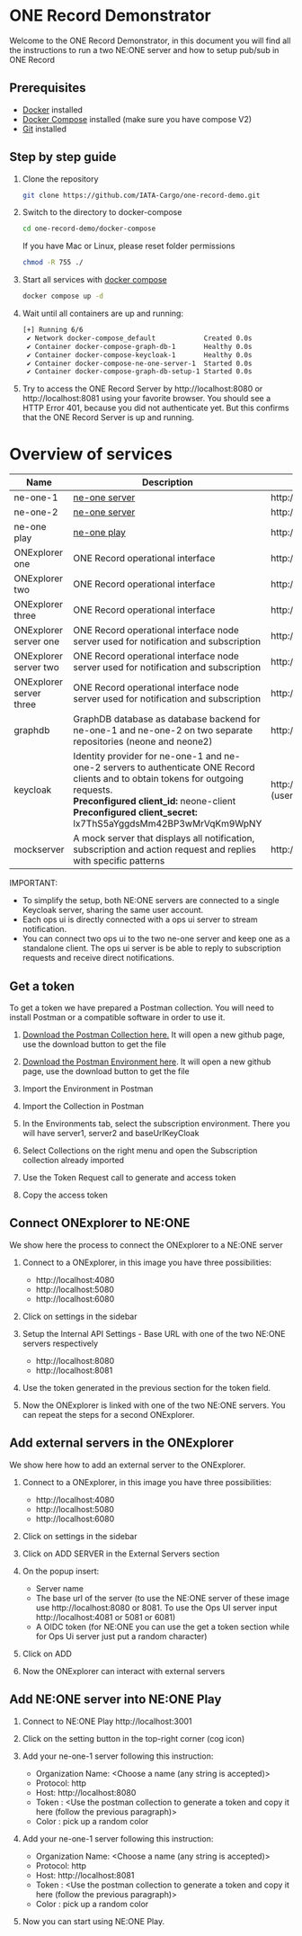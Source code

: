 # ONE Record Demonstrator

Welcome to the ONE Record Demonstrator, in this document you will find all the instructions to run a two NE:ONE server and how to setup pub/sub in ONE Record

## Prerequisites

- [Docker](https://docs.docker.com/get-docker/) installed
- [Docker Compose](https://docs.docker.com/compose/install/) installed (make sure you have compose V2)
- [Git](https://git-scm.com/downloads) installed

## Step by step guide

1) Clone the repository
   ```bash
   git clone https://github.com/IATA-Cargo/one-record-demo.git
   ```
2) Switch to the directory to docker-compose
   ```bash
   cd one-record-demo/docker-compose
   ```
   If you have Mac or Linux, please reset folder permissions 
   ```bash
   chmod -R 755 ./
   ```
4) Start all services with [docker compose](https://docs.docker.com/compose/)
   ```bash
   docker compose up -d
   ```
5) Wait until all containers are up and running:
   ```bash
   [+] Running 6/6
    ✔ Network docker-compose_default            Created 0.0s 
    ✔ Container docker-compose-graph-db-1       Healthy 0.0s 
    ✔ Container docker-compose-keycloak-1       Healthy 0.0s 
    ✔ Container docker-compose-ne-one-server-1  Started 0.0s 
    ✔ Container docker-compose-graph-db-setup-1 Started 0.0s
   ```
6) Try to access the ONE Record Server by  http://localhost:8080 or http://localhost:8081 using your favorite browser. 
   You should see a HTTP Error 401, because you did not authenticate yet. But this confirms that the ONE Record Server is up and running.

# Overview of services

| Name | Description | Base URL / Admin UI |
|-|-|-|
| ne-one-1 | [ne-one server](https://git.openlogisticsfoundation.org/wg-digitalaircargo/ne-one) | http://localhost:8080 |
| ne-one-2 | [ne-one server](https://git.openlogisticsfoundation.org/wg-digitalaircargo/ne-one) | http://localhost:8081 |
| ne-one play | [ne-one play](https://github.com/aloccid-iata/neoneplay) | http://localhost:3001 |
| ONExplorer one| ONE Record operational interface | http://localhost:4080 |
| ONExplorer two| ONE Record operational interface | http://localhost:5080 |
| ONExplorer three| ONE Record operational interface | http://localhost:6080 |
| ONExplorer server one| ONE Record operational interface node server used for notification and subscription| http://localhost:4081 |
| ONExplorer server two| ONE Record operational interface node server used for notification and subscription| http://localhost:5081 |
| ONExplorer server three| ONE Record operational interface node server used for notification and subscription| http://localhost:6081 |
| graphdb | GraphDB database as database backend for ne-one-1 and ne-one-2 on two separate repositories (neone and neone2) | http://localhost:7200 |
| keycloak | Identity provider for ne-one-1 and ne-one-2 servers to authenticate ONE Record clients and to obtain tokens for outgoing requests. <br/> **Preconfigured client_id:** neone-client<br/> **Preconfigured client_secret:** lx7ThS5aYggdsMm42BP3wMrVqKm9WpNY  | http://localhost:8989 <br/> (username/password: admin/admin)|
| mockserver | A mock server that displays all notification, subscription and action request and replies with specific patterns | http://localhost:1080/mockserver/dashboard |
IMPORTANT: 
- To simplify the setup, both NE:ONE servers are connected to a single Keycloak server, sharing the same user account.
- Each ops ui is directly connected with a ops ui server to stream notification.
- You can connect two ops ui to the two ne-one server and keep one as a standalone client. The ops ui server is be able to reply to subscription requests and receive direct notifications.


## Get a token

To get a token we have prepared a Postman collection. You will need to install Postman or a compatible software in order to use it.

1. [Download the Postman Collection here.](./assets/postman/Subscription.postman_collection.json) It will open a new github page, use the download button to get the file

2. [Download the Postman Environment here](./assets/postman/SubscriptionEnvironment.postman_environment.json). It will open a new github page, use the download button to get the file

3. Import the Environment in Postman

4. Import the Collection in Postman

5. In the Environments tab, select the subscription environment. 
There you will have server1, server2 and baseUrlKeyCloak

6. Select Collections on the right menu and open the Subscription collection already imported

7. Use the Token Request call to generate and access token

8. Copy the access token

## Connect ONExplorer to NE:ONE

We show here the process to connect the ONExplorer to a NE:ONE server

1. Connect to a ONExplorer, in this image you have three possibilities:
   - http://localhost:4080
   - http://localhost:5080
   - http://localhost:6080

2. Click on settings in the sidebar
3. Setup the Internal API Settings - Base URL with one of the two NE:ONE servers respectively
   - http://localhost:8080
   - http://localhost:8081
4. Use the token generated in the previous section for the token field.
5. Now the ONExplorer is linked with one of the two NE:ONE servers. You can repeat the steps for a second ONExplorer.

## Add external servers in the ONExplorer 

We show here how to add an external server to the ONExplorer.

1. Connect to a ONExplorer, in this image you have three possibilities:
   - http://localhost:4080
   - http://localhost:5080
   - http://localhost:6080

2. Click on settings in the sidebar
3. Click on ADD SERVER in the External Servers section
4. On the popup insert:
   - Server name
   - The base url of the server (to use the NE:ONE server of these image use http://localhost:8080 or 8081. To use the Ops UI server input http://localhost:4081 or 5081 or 6081)
   - A OIDC token (for NE:ONE you can use the get a token section while for Ops Ui server just put a random character)
6. Click on ADD 
7. Now the ONExplorer can interact with external servers

## Add NE:ONE server into NE:ONE Play

1. Connect to NE:ONE Play http://localhost:3001 

2. Click on the setting button in the top-right corner (cog icon)

3. Add your ne-one-1 server following this instruction:

    - Organization Name: <Choose a name (any string is accepted)>
    - Protocol: http
    - Host: http://localhost:8080  
    - Token : <Use the postman collection to generate a token and copy it here (follow the previous paragraph)>
    - Color : pick up a random color

4. Add your ne-one-1 server following this instruction:

    - Organization Name: <Choose a name (any string is accepted)>
    - Protocol: http
    - Host: http://localhost:8081  
    - Token : <Use the postman collection to generate a token and copy it here (follow the previous paragraph)>
    - Color : pick up a random color

5. Now you can start using NE:ONE Play. 

